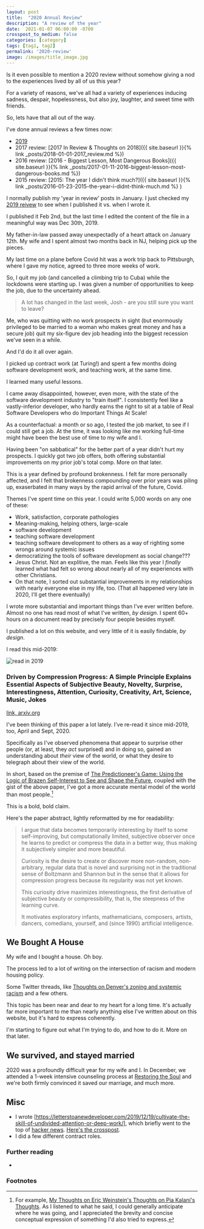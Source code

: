 ```yaml
---
layout: post
title:  "2020 Annual Review"
description: "A review of the year"
date:  2021-01-07 06:00:00 -0700
crosspost_to_medium: false
categories: [category]
tags: [tag1, tag2]
permalink: '2020-review'
image: /images/title_image.jpg
---
```


Is it even possible to mention a 2020 review without somehow giving a nod to the experiences lived by all of us this year? 

For a variety of reasons, we've all had a variety of experiences inducing sadness, despair, hopelessness, but also joy, laughter, and sweet time with friends.

So, lets have that all out of the way. 

I've done annual reviews a few times now: 

- [2019](https://josh.works/2019-review)
- 2017 review: [2017 In Review & Thoughts on 2018]({{ site.baseurl }}{% link _posts/2018-01-01-2017_review.md %})
- 2016 review: [2016 - Biggest Lesson, Most Dangerous Books]({{ site.baseurl }}{% link _posts/2017-01-11-2016-biggest-lesson-most-dangerous-books.md %})
- 2015 review: [2015: The year I didn't think much?]({{ site.baseurl }}{% link _posts/2016-01-23-2015-the-year-i-didnt-think-much.md %} ) 

I normally publish my 'year in review' posts in January. I just checked my [2019 reivew](https://josh.works/2019-review) to see when I published it vs. when I wrote it. 

I published it Feb 2nd, but the last time I edited the content of the file in a meaningful way was Dec 30th, 2019. 

My father-in-law passed away unexpectadly of a heart attack on January 12th. My wife and I spent almost two months back in NJ, helping pick up the pieces. 

My last time on a plane before Covid hit was a work trip back to Pittsburgh, where I gave my notice, agreed to three more weeks of work. 

So, I quit my job (and cancelled a climbing trip to Cuba) while the lockdowns were starting up. I was given a number of opportunities to keep the job, due to the uncertainty ahead.

> A lot has changed in the last week, Josh - are you still sure you want to leave? 

Me, who was quitting with no work prospects in sight (but enormously privileged to be married to a woman who makes great money and has a secure job) quit my six-figure dev job heading into the biggest recession we've seen in a while. 

And I'd do it all over again. 

I picked up contract work (at Turing!) and spent a few months doing software development work, and teaching work, at the same time. 

I learned many useful lessons. 

I came away disappointed, however, even more, with the state of the software development industry to "train itself". I consistently feel like a vastly-inferior developer, who hardly earns the right to sit at a table of Real Software Developers who do Important Things At Scale! 

As a counterfactual: a month or so ago, I tested the job market, to see if I could still get a job. At the time, it was looking like me working full-time might have been the best use of time to my wife and I. 

Having been "on sabbatical" for the better part of a year didn't hurt my prospects. I quickly got two job offers, both offering substantial improvements on my prior job's total comp. More on that later.

This is a year defined by profound brokenness. I felt far more personally affected, and I felt that brokenness compounding over prior years was piling up, exaserbated in many ways by the rapid arrival of the future, Covid.

Themes I've spent time on this year. I could write 5,000 words on any one of these:

- Work, satisfaction, corporate pathologies
- Meaning-making, helping others, large-scale 
- software development
- teaching software development
- teaching software development to others as a way of righting some wrongs around systemic issues
- democratizing the tools of software development as social change???
- Jesus Christ. Not an explitive, the man. Feels like this year I _finally_ learned what had felt so wrong about nearly all of my experiences with other Christians.
- On that note, I sorted out substantial improvements in my relationships with nearly everyone else in my life, too. (That all happened very late in 2020, I'll get there eventually)

I wrote more substantial and important things than I've ever written before. Almost no one has read most of what I've written, _by design_. I spent 60+ hours on a document read by precisely four people besides myself. 

I published a lot on this website, and very little of it is easily findable, _by design_. 


I read this mid-2019:

![read in 2019](/images_2020/compression-progress.jpg)

### Driven by Compression Progress: A Simple Principle Explains Essential Aspects of Subjective Beauty, Novelty, Surprise, Interestingness, Attention, Curiosity, Creativity, Art, Science, Music, Jokes

[link, arxiv.org](https://arxiv.org/abs/0812.4360)

I've been thinking of this paper a lot lately. I've re-read it since mid-2019, too, April and Sept, 2020. 

Specifically as I've observed phenomena that appear to surprise other people (or, at least, they _act_ surprised) and in doing so, gained an understanding about _their_ view of the world, or what they desire to telegraph about their view of the world. 

In short, based on the premise of [The Predictioneer's Game: Using the Logic of Brazen Self-Interest to See and Shape the Future](https://www.goodreads.com/book/show/6637965-the-predictioneer-s-game?from_search=true), coupled with the gist of the above paper, I've got a more accurate mental model of the world than most people.[^eric-weinstein-pia-maloney]

This is a bold, bold claim. 

Here's the paper abstract, lightly reformatted by me for readability:

> I argue that data becomes temporarily interesting by itself to some self-improving, but computationally limited, subjective observer once he learns to predict or compress the data in a better way, thus making it subjectively simpler and more beautiful. 
> 
> Curiosity is the desire to create or discover more non-random, non-arbitrary, regular data that is novel and surprising not in the traditional sense of Boltzmann and Shannon but in the sense that it allows for compression progress because its regularity was not yet known. 
> 
> This curiosity drive maximizes interestingness, the first derivative of subjective beauty or compressibility, that is, the steepness of the learning curve. 
>
> It motivates exploratory infants, mathematicians, composers, artists, dancers, comedians, yourself, and (since 1990) artificial intelligence.


<!--more-->

## We Bought A House

My wife and I bought a house. Oh boy.

The process led to a lot of writing on the intersection of racism and modern housing policy.

Some Twitter threads, like [Thoughts on Denver's zoning and systemic racism](https://twitter.com/josh_works/status/1294726871574179840?ref_src=twsrc%5Etfw) and a few others.

This topic has been near and dear to my heart for a long time. It's actually far more important to me than nearly anything else I've written about on this website, but it's hard to express coherently. 

I'm starting to figure out what I'm trying to do, and how to do it. More on that later. 

## We survived, and stayed married

2020 was a profoundly difficult year for my wife and I. In December, we attended a 1-week intensive counseling process at [Restoring the Soul](https://restoringthesoul.com/) and we're both firmly convinced it saved our marriage, and much more. 

## Misc

- I wrote [https://letterstoanewdeveloper.com/2019/12/19/cultivate-the-skill-of-undivided-attention-or-deep-work/], which briefly went to the top of [hacker news](https://news.ycombinator.com/item?id=22646839). [Here's the crosspost](https://josh.works/letters-to-a-new-developer-deep-work).
- I did a few different contract roles. 



### Further reading

- []()

### Footnotes 

[^eric-weinstein-pia-maloney]: For example, [My Thoughts on Eric Weinstein's Thoughts on Pia Kalani's Thoughts](https://josh.works/my-thoughts-on-erics-thoughts-on-pias-thoughts). As I listened to what he said, I could generally anticipate where he was going, and I appreciated the brevity and concise conceptual expression of something I'd also tried to express.


[^fn2]: 